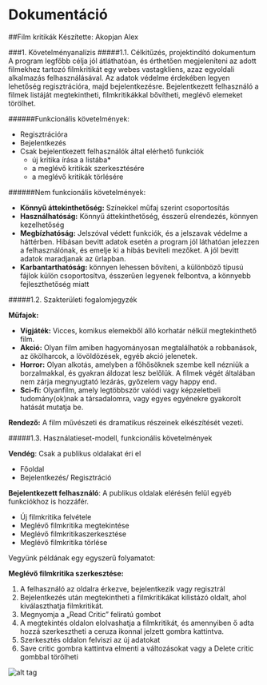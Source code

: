 # Dokumentáció
##Film kritikák
Készítette: Akopjan Alex

###1.	Követelményanalízis
#####1.1.	Célkitűzés, projektindító dokumentum
A program legfőbb célja jól átláthatóan, és érthetően megjeleníteni az adott filmekhez tartozó filmkritikát egy webes vastagkliens, azaz egyoldali alkalmazás felhasználásával. Az adatok védelme érdekében legyen lehetőség regisztrációra, majd bejelentkezésre. Bejelentkezett felhasználó a filmek listáját megtekintheti, filmkritikákkal bővítheti, meglévő elemeket törölhet. 

######Funkcionális követelmények:
* Regisztrációra
* Bejelentkezés
* Csak bejelentkezett felhasználók által elérhető funkciók
  - új kritika írása a listába*
  - a meglévő kritikák szerkesztésére
  - a meglévő kritikák törlésére

######Nem funkcionális követelmények:
*	**Könnyű áttekinthetőség:** Színekkel műfaj szerint csoportosítás
*	**Használhatóság:** Könnyű áttekinthetőség, ésszerű elrendezés, könnyen kezelhetőség
*	**Megbízhatóság:** Jelszóval védett funkciók, és a jelszavak védelme a háttérben. Hibásan bevitt adatok esetén a program jól láthatóan jelezzen a felhasználónak, és emelje ki a hibás beviteli mezőket. A jól bevitt adatok maradjanak az űrlapban.
*	**Karbantarthatóság:** könnyen lehessen bővíteni, a különböző típusú fájlok külön csoportosítva, ésszerűen legyenek felbontva, a könnyebb fejleszthetőség miatt

#####1.2.	Szakterületi fogalomjegyzék

**Műfajok:**
* **Vígjáték:** Vicces, komikus elemekből álló korhatár nélkül megtekinthető film.
* **Akció:** Olyan film amiben hagyományosan megtalálhatók a robbanások, az ökölharcok, a lövöldözések, egyéb akció jelenetek.
* **Horror:**  Olyan alkotás, amelyben a főhősöknek szembe kell nézniük a borzalmakkal, és gyakran áldozat lesz belőlük. A filmek végét általában nem zárja megnyugtató lezárás, győzelem vagy happy end.
* **Sci-fi:**  Olyanfilm, amely legtöbbször valódi vagy képzeletbeli tudomány(ok)nak a társadalomra, vagy egyes egyénekre gyakorolt hatását mutatja be.

**Rendező:** A film művészeti és dramatikus részeinek elkészítését vezeti.

#####1.3.	Használatieset-modell, funkcionális követelmények

**Vendég**: Csak a publikus oldalakat éri el

*	Főoldal
*	Bejelentkezés/ Regisztráció

**Bejelentkezett felhasználó**: A publikus oldalak elérésén felül egyéb funkciókhoz is hozzáfér.

*	Új filmkritika felvétele
*	Meglévő filmkritika megtekintése
*	Meglévő filmkritikaszerkesztése
*	Meglévő filmkritika törlése



Vegyünk példának egy egyszerű folyamatot:

**Meglévő filmkritika szerkesztése:**

1.	A felhasználó az oldalra érkezve, bejelentkezik vagy regisztrál
2.	Bejelentkezés után megtekintheti a filmkritikákat kilistázó oldalt, ahol kiválaszthatja filmkritikát.
3.	Megnyomja a „Read Critic” feliratú gombot
4.	A megtekintés oldalon elolvashatja a filmkritikát, és amennyiben ő adta hozzá szerkesztheti a ceruza ikonnal jelzett gombra kattintva.
5.	Szerkesztés oldalon felviszi az új adatokat
6.	Save critic gombra kattintva elmenti a változásokat vagy a Delete critic gombbal törölheti

![alt tag](https://github.com/Alex1842/alkfejlBeadando/kepek/nomnoml.png)
